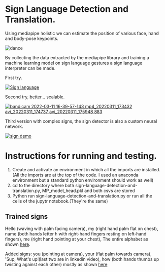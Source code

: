 # Sign Language Detection and Translation.
 Using mediapipe holistic we can estimate the position of various face, hand and body-pose keypoints.
 
![dance](https://user-images.githubusercontent.com/68475422/155277775-6f41e20a-4e85-499b-b37f-9711ec7239f0.gif)


By collecting the data extracted by the mediapipe library and training a machine learning model on sign language gestures a sign language interpreter can be made.


First try.

[![Sign language](https://user-images.githubusercontent.com/68475422/155279503-c5ada12b-a87a-416a-920b-79de0e633951.png)](https://youtu.be/AKNrkSKYvuY)
 
Second try, better... scalable.

[![bandicam 2022-03-11 16-39-57-143 mp4_20220311_173432 avi_20220311_174737 avi_20220311_175948 883](https://user-images.githubusercontent.com/68475422/157896151-47838fbd-274e-4d96-831b-53ef3845e14a.png)](https://youtu.be/7fn5HuKR7D4)

Third version with complex signs, the sign detector is also a custom neural network.

[![sign demo](https://user-images.githubusercontent.com/68475422/172781778-f0c4f75b-5c2b-4425-887c-64b9e0008897.png)](https://youtu.be/-XmaHa2LlSo)

# Instructions for running and testing.

1. Create and activate an environment in which all the imports are installed. (All the imports are at the top of the code. I used an anaconda environment but a standard python environment should work as well)
2. cd to the directory where both sign-language-detection-and-translation.py, MP_model_head.pkl and both csvs are stored
3. Python run sign-language-detection-and-translation.py or run all the cells of the jupytr notebook.(They're the same)

## Trained signs 
Hello (waving with palm facing camera), my (right hand palm flat on chest), name (both hands letter h with right-hand fingers resting on left-hand fingers), me (right hand pointing at your chest), The entire alphabet as shown [here](https://www.youtube.com/watch?v=WNigt-vfTX0&t=5s).

Added signs: you (pointing at camera), your (flat palm towards camera), 'Sup, What's up!(last two are in linkedin video), how (both hands thumbs up twisting against each other) mostly as shown [here](https://www.youtube.com/watch?v=nJx-XsxeajQ&t=7s)
